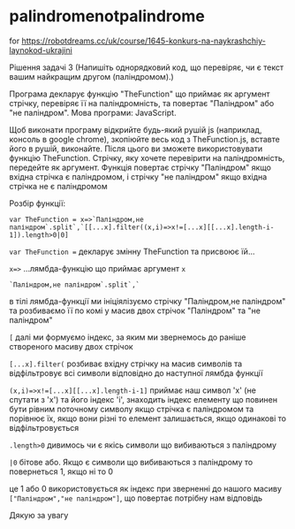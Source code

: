 # palindromenotpalindrome
for https://robotdreams.cc/uk/course/1645-konkurs-na-naykrashchiy-laynokod-ukrajini

Рішення задачі 3
(Напишіть однорядковий код, що перевіряє, чи є текст вашим найкращим другом (паліндромом).)

Програма декларує функцію "TheFunction" що приймає як аргумент стрічку, перевіряє її на паліндромність, та повертає "Паліндром" або "не паліндром".
Мова програми: JavaScript.

Щоб виконати програму відкрийте будь-який рушій js (наприклад, консоль в google chrome), зкопіюйте весь код з TheFunction.js, вставте його в рушій, виконайте.
Після цього ви зможете використовувати функцію TheFunction.
Стрічку, яку хочете перевірити на паліндромність, передейте як аргумент.
Функція повертає стрічку "Паліндром" якщо вхідна стрічка є паліндромом, і стрічку "не паліндром" якщо вхідна стрічка не є паліндромом


Розбір функції:
```
var TheFunction = x=>`Паліндром,не паліндром`.split`,`[[...x].filter((х,i)=>х!=[...x][[...x].length-i-1]).length>0|0]
```
`var TheFunction =` декларує змінну TheFunction та присвоює їй...

`x=>` ...лямбда-функцію що приймає аргумент `x`
```
`Паліндром,не паліндром`.split`,`
```
в тілі лямбда-функції ми ініціялізуємо стрічку "Паліндром,не паліндром" та розбиваємо її по комі у масив двох стрічок "Паліндром" та "не паліндром"

`[` далі ми формуємо індекс, за яким ми звернемось до раніше створеного масиву двох стрічок

`[...x].filter(` розбиває вхідну стрічку на масив символів та відфільтровує всі символи відповідно до наступної лямбда функції 

`(х,i)=>х!=[...x][[...x].length-i-1]` приймає наш символ 'х' (не спутати з 'x') та його індекс 'i', знаходить індекс елементу що повинен бути рівним поточному символу якщо стрічка є паліндромом та порівнює їх, якщо вони різні то елемент залишається, якщо одинакові то відфільтровується

`.length>0` дивимось чи є якісь символи що вибиваються з паліндрому

`|0` бітове або. Якщо є символи що вибиваються з паліндрому то повернеться 1, якщо ні то 0

це 1 або 0 використовується як індекс при зверненні до нашого масиву `["Паліндром","не паліндром"]`, що повертає потрібну нам відповідь


Дякую за увагу
